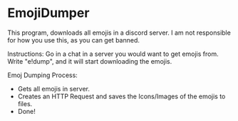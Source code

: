 # EmojiDumper
This program, downloads all emojis in a discord server.
I am not responsible for how you use this, as you can get banned.

Instructions:
Go in a chat in a server you would want to get emojis from.
Write "e!dump", and it will start downloading the emojis.

Emoj Dumping Process:
 - Gets all emojis in server.
 - Creates an HTTP Request and saves the Icons/Images of the emojis to files.
 - Done!

